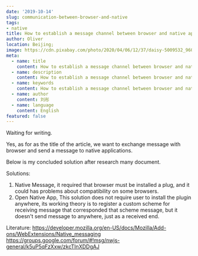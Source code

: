 ```yaml
---
date: '2019-10-14'
slug: communication-between-browser-and-native
tags:
- native
title: How to establish a message channel between browser and native application?
author: Oliver
location: Beijing;
image: https://cdn.pixabay.com/photo/2020/04/06/12/37/daisy-5009532_960_720.jpg
meta:
  - name: title
    content: How to establish a message channel between browser and native application?
  - name: description
    content: How to establish a message channel between browser and native application?
  - name: keywords
    content: How to establish a message channel between browser and native application?
  - name: author
    content: 刘彤
  - name: language
    content: English
featured: false
---
```


Waiting for writing.

Yes, as for as the title of the article, we want to exchange message with browser and send a message to native applications.

Below is my concluded solution after research many document.

Solutions:
1. Native Message, it required that browser must be installed a plug, and it could has problems about compatibility on some browsers.
2. Open Native App, This solution does not require user to install the plugin anywhere, its working theory is to register a custom scheme
for receiving message that corresponded that scheme message, but it doesn't send message to anywhere, just as a received end.

Literature:
https://developer.mozilla.org/en-US/docs/Mozilla/Add-ons/WebExtensions/Native_messaging
https://groups.google.com/forum/#!msg/nwjs-general/k5uP5qFzXxw/zkcTInXDDgAJ
